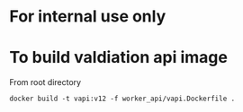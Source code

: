 # For internal use only


# To build valdiation api image
From root directory
```
docker build -t vapi:v12 -f worker_api/vapi.Dockerfile .
```

